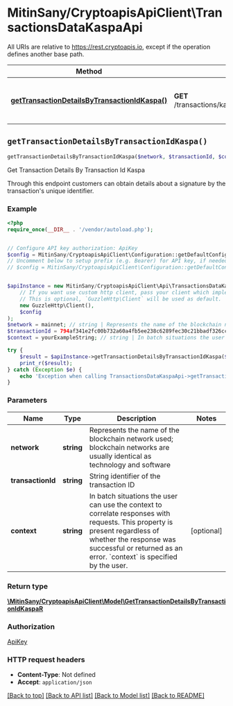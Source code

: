 # MitinSany/CryptoapisApiClient\TransactionsDataKaspaApi

All URIs are relative to https://rest.cryptoapis.io, except if the operation defines another base path.

| Method | HTTP request | Description |
| ------------- | ------------- | ------------- |
| [**getTransactionDetailsByTransactionIdKaspa()**](TransactionsDataKaspaApi.md#getTransactionDetailsByTransactionIdKaspa) | **GET** /transactions/kaspa/{network}/{transactionId} | Get Transaction Details By Transaction Id Kaspa |


## `getTransactionDetailsByTransactionIdKaspa()`

```php
getTransactionDetailsByTransactionIdKaspa($network, $transactionId, $context): \MitinSany/CryptoapisApiClient\Model\GetTransactionDetailsByTransactionIdKaspaR
```

Get Transaction Details By Transaction Id Kaspa

Through this endpoint customers can obtain details about a signature by the transaction's unique identifier.

### Example

```php
<?php
require_once(__DIR__ . '/vendor/autoload.php');


// Configure API key authorization: ApiKey
$config = MitinSany/CryptoapisApiClient\Configuration::getDefaultConfiguration()->setApiKey('x-api-key', 'YOUR_API_KEY');
// Uncomment below to setup prefix (e.g. Bearer) for API key, if needed
// $config = MitinSany/CryptoapisApiClient\Configuration::getDefaultConfiguration()->setApiKeyPrefix('x-api-key', 'Bearer');


$apiInstance = new MitinSany/CryptoapisApiClient\Api\TransactionsDataKaspaApi(
    // If you want use custom http client, pass your client which implements `GuzzleHttp\ClientInterface`.
    // This is optional, `GuzzleHttp\Client` will be used as default.
    new GuzzleHttp\Client(),
    $config
);
$network = mainnet; // string | Represents the name of the blockchain network used; blockchain networks are usually identical as technology and software
$transactionId = 794af341e2fc00b732a60a4fb5ee238c6289fec30c21bbadf326cc448d2c312e; // string | String identifier of the transaction ID
$context = yourExampleString; // string | In batch situations the user can use the context to correlate responses with requests. This property is present regardless of whether the response was successful or returned as an error. `context` is specified by the user.

try {
    $result = $apiInstance->getTransactionDetailsByTransactionIdKaspa($network, $transactionId, $context);
    print_r($result);
} catch (Exception $e) {
    echo 'Exception when calling TransactionsDataKaspaApi->getTransactionDetailsByTransactionIdKaspa: ', $e->getMessage(), PHP_EOL;
}
```

### Parameters

| Name | Type | Description  | Notes |
| ------------- | ------------- | ------------- | ------------- |
| **network** | **string**| Represents the name of the blockchain network used; blockchain networks are usually identical as technology and software | |
| **transactionId** | **string**| String identifier of the transaction ID | |
| **context** | **string**| In batch situations the user can use the context to correlate responses with requests. This property is present regardless of whether the response was successful or returned as an error. &#x60;context&#x60; is specified by the user. | [optional] |

### Return type

[**\MitinSany/CryptoapisApiClient\Model\GetTransactionDetailsByTransactionIdKaspaR**](../Model/GetTransactionDetailsByTransactionIdKaspaR.md)

### Authorization

[ApiKey](../../README.md#ApiKey)

### HTTP request headers

- **Content-Type**: Not defined
- **Accept**: `application/json`

[[Back to top]](#) [[Back to API list]](../../README.md#endpoints)
[[Back to Model list]](../../README.md#models)
[[Back to README]](../../README.md)
